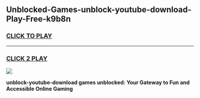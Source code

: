 
## Unblocked-Games-unblock-youtube-download-Play-Free-k9b8n
<h3>
<a href="https://premium76.site?title=unblock-youtube-download&ref=19M">CLICK TO PLAY</a></h3>
<hr>

<h3>
<a href="https://premium76.site?title=unblock-youtube-download&ref=19M">CLICK 2 PLAY</a>
  
</h3>

<a href="https://premium76.site?title=unblock-youtube-download&ref=19M"><img src="https://clearcache.store/games.png"></a>


**unblock-youtube-download games unblocked: Your Gateway to Fun and Accessible Online Gaming**
